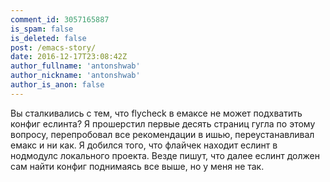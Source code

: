 ```yaml
---
comment_id: 3057165887
is_spam: false
is_deleted: false
post: /emacs-story/
date: 2016-12-17T23:08:42Z
author_fullname: 'antonshwab'
author_nickname: 'antonshwab'
author_is_anon: false
---
```


<p>Вы сталкивались с тем, что flycheck в емаксе не может подхватить конфиг еслинта? Я прошерстил первые десять страниц гугла по этому вопросу, перепробовал все рекомендации в ишью, переустанавливал емакс и ни как. Я добился того, что флайчек находит еслинт в нодмодулс локального проекта. Везде пишут, что далее еслинт должен сам найти конфиг поднимаясь все выше, но у меня не так.</p>
